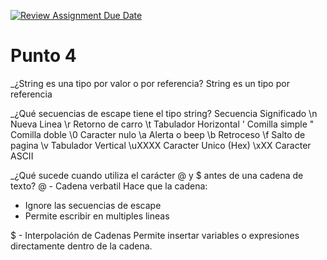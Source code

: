 [![Review Assignment Due Date](https://classroom.github.com/assets/deadline-readme-button-22041afd0340ce965d47ae6ef1cefeee28c7c493a6346c4f15d667ab976d596c.svg)](https://classroom.github.com/a/24pP-Pw_)

# Punto 4
_¿String es una tipo por valor o por referencia?
    String es un tipo por referencia

_¿Qué secuencias de escape tiene el tipo string?
Secuencia       Significado
\n               Nueva Linea
\r              Retorno de carro
\t           Tabulador Horizontal
\'              Comilla simple
\"              Comilla doble
\0              Caracter nulo
\a              Alerta o beep
\b               Retroceso
\f              Salto de pagina
\v             Tabulador Vertical
\uXXXX         Caracter Unico (Hex)
\xXX            Caracter ASCII

_¿Qué sucede cuando utiliza el carácter @ y $ antes de una cadena de texto?
@ - Cadena verbatil 
Hace que la cadena:
- Ignore las secuencias de escape
- Permite escribir en multiples lineas

$ - Interpolación de Cadenas
Permite insertar variables o expresiones directamente dentro de la cadena.